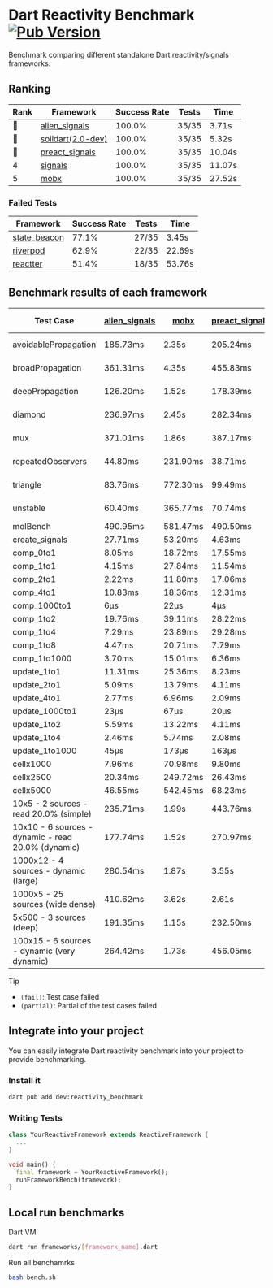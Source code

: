 # Dart Reactivity Benchmark [![Pub Version](https://img.shields.io/pub/v/reactivity_benchmark)](https://pub.dev/packages/reactivity_benchmark)

Benchmark comparing different standalone Dart reactivity/signals frameworks.

## Ranking

<!-- ranking start -->
| Rank | Framework | Success Rate | Tests | Time |
|------|-----------|--------------|-------|------|
| 🥇 | [alien_signals](https://github.com/medz/alien-signals-dart) | 100.0% | 35/35 | 3.71s |
| 🥈 | [solidart(2.0-dev)](https://github.com/nank1ro/solidart/tree/dev) | 100.0% | 35/35 | 5.32s |
| 🥉 | [preact_signals](https://pub.dev/packages/preact_signals) | 100.0% | 35/35 | 10.04s |
| 4 | [signals](https://github.com/rodydavis/signals.dart) | 100.0% | 35/35 | 11.07s |
| 5 | [mobx](https://github.com/mobxjs/mobx.dart) | 100.0% | 35/35 | 27.52s |

<!-- ranking end -->

### **Failed Tests**

<!-- fail start -->
| Framework | Success Rate | Tests | Time |
|-----------|--------------|-------|------|
| [state_beacon](https://github.com/jinyus/dart_beacon) | 77.1% | 27/35 | 3.45s |
| [riverpod](https://github.com/rrousselGit/riverpod) | 62.9% | 22/35 | 22.69s |
| [reactter](https://github.com/2devs-team/reactter) | 51.4% | 18/35 | 53.76s |

<!-- fail end -->

## Benchmark results of each framework

<!-- test-case start -->
| Test Case | [alien_signals](https://github.com/medz/alien-signals-dart) | [mobx](https://github.com/mobxjs/mobx.dart) | [preact_signals](https://pub.dev/packages/preact_signals) | [reactter](https://github.com/2devs-team/reactter) | [riverpod](https://github.com/rrousselGit/riverpod) | [signals](https://github.com/rodydavis/signals.dart) | [solidart(2.0-dev)](https://github.com/nank1ro/solidart/tree/dev) | [state_beacon](https://github.com/jinyus/dart_beacon) |
|---|---|---|---|---|---|---|---|---|
| avoidablePropagation | 185.73ms | 2.35s | 205.24ms | 1.25s | 1.43s | 211.98ms | 281.29ms | 159.24ms (fail) |
| broadPropagation | 361.31ms | 4.35s | 455.83ms | 4.99s | 86.65ms (fail) | 459.55ms | 510.68ms | 6.39ms (fail) |
| deepPropagation | 126.20ms | 1.52s | 178.39ms | 4.00s | 1.96s (fail) | 175.39ms | 180.06ms | 141.48ms (fail) |
| diamond | 236.97ms | 2.45s | 282.34ms | 14.03s (fail) | 2.68s (fail) | 291.11ms | 358.78ms | 193.19ms (fail) |
| mux | 371.01ms | 1.86s | 387.17ms | 1.02s | 584.77ms (fail) | 409.74ms | 443.67ms | 191.42ms (fail) |
| repeatedObservers | 44.80ms | 231.90ms | 38.71ms | 9.74s | 385.77ms (fail) | 46.01ms | 78.01ms | 52.28ms (fail) |
| triangle | 83.76ms | 772.30ms | 99.49ms | 4.52s | 969.65ms (fail) | 102.05ms | 118.52ms | 78.06ms (fail) |
| unstable | 60.40ms | 365.77ms | 70.74ms | 7.64s | 619.56ms (fail) | 73.04ms | 99.01ms | 352.91ms (fail) |
| molBench | 490.95ms | 581.47ms | 490.50ms | 5.90s | 12.47ms | 485.00ms | 492.86ms | 1.21ms |
| create_signals | 27.71ms | 53.20ms | 4.63ms | 13.34ms | 27.54ms | 24.88ms | 91.26ms | 60.13ms |
| comp_0to1 | 8.05ms | 18.72ms | 17.55ms | 13.68ms | 18.56ms | 11.85ms | 33.80ms | 52.68ms |
| comp_1to1 | 4.15ms | 27.84ms | 11.54ms | 99.56ms | 22.46ms | 24.26ms | 49.51ms | 54.24ms |
| comp_2to1 | 2.22ms | 11.80ms | 17.06ms | 72.37ms | 27.38ms | 19.16ms | 35.99ms | 35.52ms |
| comp_4to1 | 10.83ms | 18.36ms | 12.31ms | 85.23ms | 10.85ms | 5.78ms | 4.52ms | 16.38ms |
| comp_1000to1 | 6μs | 22μs | 4μs | 59.32ms | 6μs | 5μs | 14μs | 41μs |
| comp_1to2 | 19.76ms | 39.11ms | 28.22ms | 66.89ms | 13.22ms | 15.95ms | 31.17ms | 45.16ms |
| comp_1to4 | 7.29ms | 23.89ms | 29.28ms | 99.18ms | 21.74ms | 18.13ms | 15.12ms | 44.44ms |
| comp_1to8 | 4.47ms | 20.71ms | 7.79ms | 116.37ms | 7.00ms | 6.81ms | 20.05ms | 43.54ms |
| comp_1to1000 | 3.70ms | 15.01ms | 6.36ms | 47.90ms | 5.99ms | 4.47ms | 14.56ms | 39.46ms |
| update_1to1 | 11.31ms | 25.36ms | 8.23ms | N/A | 96.39ms | 9.18ms | 16.19ms | 5.79ms |
| update_2to1 | 5.09ms | 13.79ms | 4.11ms | N/A | 48.95ms | 4.58ms | 7.90ms | 2.88ms |
| update_4to1 | 2.77ms | 6.96ms | 2.09ms | N/A | 23.62ms | 2.31ms | 4.03ms | 1.46ms |
| update_1000to1 | 23μs | 67μs | 20μs | N/A | 207μs | 23μs | 40μs | 15μs |
| update_1to2 | 5.59ms | 13.22ms | 4.11ms | N/A | 50.19ms | 4.91ms | 8.09ms | 2.93ms |
| update_1to4 | 2.46ms | 5.74ms | 2.08ms | N/A | 24.96ms | 2.31ms | 4.06ms | 1.48ms |
| update_1to1000 | 45μs | 173μs | 163μs | N/A | 125μs | 43μs | 148μs | 377μs |
| cellx1000 | 7.96ms | 70.98ms | 9.80ms | N/A | N/A | 9.77ms | 12.61ms | 5.47ms |
| cellx2500 | 20.34ms | 249.72ms | 26.43ms | N/A | N/A | 32.10ms | 32.84ms | 24.87ms |
| cellx5000 | 46.55ms | 542.45ms | 68.23ms | N/A | N/A | 66.69ms | 75.20ms | 51.39ms |
| 10x5 - 2 sources - read 20.0% (simple) | 235.71ms | 1.99s | 443.76ms | N/A | 2.24s | 504.66ms | 353.78ms | 245.71ms |
| 10x10 - 6 sources - dynamic - read 20.0% (dynamic) | 177.74ms | 1.52s | 270.97ms | N/A | 1.50s (partial) | 291.81ms | 244.56ms | 211.38ms |
| 1000x12 - 4 sources - dynamic (large) | 280.54ms | 1.87s | 3.55s | N/A | 2.57s (partial) | 3.72s | 465.73ms | 338.94ms |
| 1000x5 - 25 sources (wide dense) | 410.62ms | 3.62s | 2.61s | N/A | 4.09s | 3.32s | 594.51ms | 518.77ms |
| 5x500 - 3 sources (deep) | 191.35ms | 1.15s | 232.50ms | N/A | 1.37s | 231.40ms | 259.29ms | 202.82ms |
| 100x15 - 6 sources - dynamic (very dynamic) | 264.42ms | 1.73s | 456.05ms | N/A | 1.79s (partial) | 489.06ms | 382.69ms | 263.47ms |

<!-- test-case end -->

> [!TIP]
> - `(fail)`: Test case failed
> - `(partial)`: Partial of the test cases failed

## Integrate into your project

You can easily integrate Dart reactivity benchmark into your project to provide benchmarking.

### Install it

```bash
dart pub add dev:reactivity_benchmark
```

### Writing Tests

```dart
class YourReactiveFramework extends ReactiveFramework {
  ...
}

void main() {
  final framework = YourReactiveFramework();
  runFrameworkBench(framework);
}
```

## Local run benchmarks

Dart VM
```bash
dart run frameworks/[framework_name].dart
```

Run all benchamrks
```bash
bash bench.sh
```
